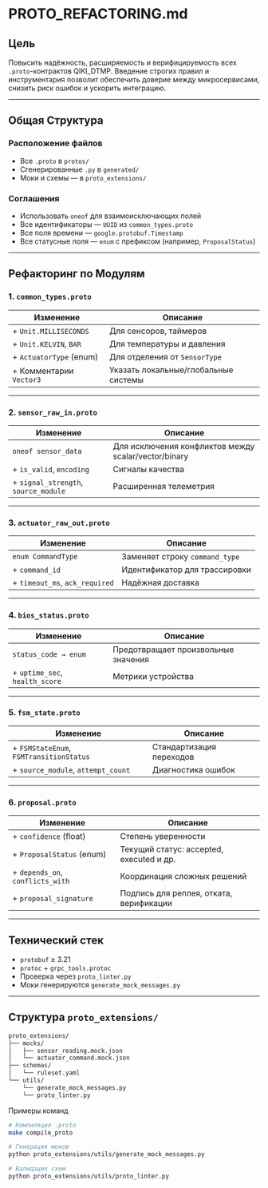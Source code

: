 # PROTO_REFACTORING.md

##  Цель

Повысить надёжность, расширяемость и верифицируемость всех `.proto`-контрактов QIKI_DTMP. Введение строгих правил и инструментария позволит обеспечить доверие между микросервисами, снизить риск ошибок и ускорить интеграцию.

---

##  Общая Структура

###  Расположение файлов
- Все `.proto` в `protos/`
- Сгенерированные `.py` в `generated/`
- Моки и схемы — в `proto_extensions/`

###  Соглашения
- Использовать `oneof` для взаимоисключающих полей
- Все идентификаторы — `UUID` из `common_types.proto`
- Все поля времени — `google.protobuf.Timestamp`
- Все статусные поля — `enum` с префиксом (например, `ProposalStatus`)

---

##  Рефакторинг по Модулям

### 1. `common_types.proto`

| Изменение                 | Описание                                     |
|---------------------------|-----------------------------------------------|
| + `Unit.MILLISECONDS`     | Для сенсоров, таймеров                       |
| + `Unit.KELVIN`, `BAR`    | Для температуры и давления                   |
| + `ActuatorType` (enum)   | Для отделения от `SensorType`               |
| + Комментарии `Vector3`   | Указать локальные/глобальные системы        |

---

### 2. `sensor_raw_in.proto`

| Изменение                       | Описание                                      |
|--------------------------------|-----------------------------------------------|
| `oneof sensor_data`            | Для исключения конфликтов между scalar/vector/binary |
| + `is_valid`, `encoding`       | Сигналы качества                             |
| + `signal_strength`, `source_module` | Расширенная телеметрия                    |

---

### 3. `actuator_raw_out.proto`

| Изменение                | Описание                                 |
|--------------------------|-------------------------------------------|
| `enum CommandType`       | Заменяет строку `command_type`           |
| + `command_id`           | Идентификатор для трассировки            |
| + `timeout_ms`, `ack_required` | Надёжная доставка                     |

---

### 4. `bios_status.proto`

| Изменение                   | Описание                                 |
|-----------------------------|-------------------------------------------|
| `status_code → enum`        | Предотвращает произвольные значения      |
| + `uptime_sec`, `health_score` | Метрики устройства                    |

---

### 5. `fsm_state.proto`

| Изменение                          | Описание                                   |
|------------------------------------|---------------------------------------------|
| + `FSMStateEnum`, `FSMTransitionStatus` | Стандартизация переходов         |
| + `source_module`, `attempt_count` | Диагностика ошибок                         |

---

### 6. `proposal.proto`

| Изменение                     | Описание                                    |
|-------------------------------|----------------------------------------------|
| + `confidence` (float)        | Степень уверенности                         |
| + `ProposalStatus` (enum)     | Текущий статус: accepted, executed и др.    |
| + `depends_on`, `conflicts_with` | Координация сложных решений            |
| + `proposal_signature`        | Подпись для реплея, отката, верификации     |

---

##  Технический стек

- `protobuf` ≥ 3.21
- `protoc` + `grpc_tools.protoc`
- Проверка через `proto_linter.py`
- Моки генерируются `generate_mock_messages.py`

---

##  Структура `proto_extensions/`

```bash
proto_extensions/
├── mocks/
│   ├── sensor_reading.mock.json
│   └── actuator_command.mock.json
├── schemas/
│   └── ruleset.yaml
└── utils/
    └── generate_mock_messages.py
    └── proto_linter.py
```
 Примеры команд
```bash
# Компиляция .proto
make compile_proto

# Генерация моков
python proto_extensions/utils/generate_mock_messages.py

# Валидация схем
python proto_extensions/utils/proto_linter.py
```

